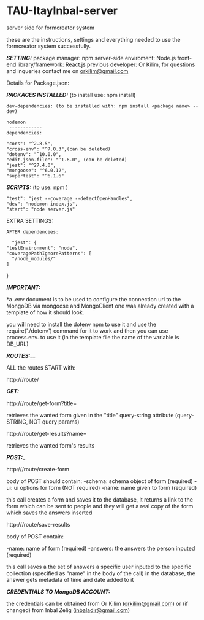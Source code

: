 # TAU-ItayInbal-server
server side for formcreator system


these are the instructions, settings and everything needed to use the formcreator system successfully.

_____SETTING:_____
package manager: npm
server-side enviroment: Node.js 
front-end library/framework: React.js 
previous developer: Or Kilim, for questions and inqueries contact me on orkilim@gmail.com

Details for Package.json:


  _____PACKAGES INSTALLED:_____ (to install use: npm install)
  
    dev-dependencies: (to be installed with: npm install <package name> --dev)
    
    nodemon
     ------------
    dependencies:
    
    "cors": "^2.8.5", 
    "cross-env": "^7.0.3",(can be deleted)
    "dotenv": "^10.0.0",
    "edit-json-file": "^1.6.0", (can be deleted)
    "jest": "^27.4.0",
    "mongoose": "^6.0.12",
    "supertest": "^6.1.6"
  
  _____SCRIPTS:_____ (to use: npm <one of the options below>)
    
    "test": "jest --coverage --detectOpenHandles",
    "dev": "nodemon index.js",
    "start": "node server.js"
  
  EXTRA SETTINGS:
    
    AFTER dependencies:
      
      "jest": {
    "testEnvironment": "node",
    "coveragePathIgnorePatterns": [
      "/node_modules/"
    ]
  }

  
  _____IMPORTANT:_____
  
  *a .env document is to be used to configure the connection url to the MongoDB via mongoose and MongoClient
  one was already created with a template of how it should look.
  
  you will need to install the dotenv npm to use it and use the require('./dotenv') command for it to work
  and then you can use process.env.<name of the variable for the url> to use it (in the template file the name of the variable is DB_URL)
  
  _____ROUTES:_______
  
  ALL the routes START with:
  
  http://<hostname>/route/<name of route>
  
  _____GET:_____
  
  http://<hostname>/route/get-form?title=<research name>
  
  retrieves the wanted form given in the "title" query-string attribute (query-STRING, NOT query params)
  
  http://<hostname>/route/get-results?name=<name of research>
  
  retrieves the wanted form's results
  

  _____POST:______
  
  http://<hostname>/route/create-form
  
  body of POST should contain:
  -schema: schema object of form (required)
  -ui: ui options for form (NOT required)
  -name: name given to form (required)
  
  
  this call creates a form and saves it to the database, it returns a link to the form which can be sent to people and they will get a real copy of the form which saves the answers inserted
  
  http://<hostname>/route/save-results
  
  body of POST contain:
  
  -name: name of form (required)
  -answers: the answers the person inputed (required)
  
  this call saves a the set of answers a specific user inputed to the specific collection (specified as "name" in the body of the call) in the database, the answer gets metadata of time and date added to it
  
  
 
  _____CREDENTIALS TO MongoDB ACCOUNT:_____
  
  the credentials can be obtained from Or Kilim (orkilim@gmail.com) or (if changed) from Inbal Zelig (inbaladir@gmail.com)
  
  
